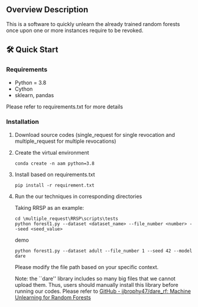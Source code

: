 ## **Overview Description**

This is a software to quickly unlearn the already trained random forests once upon one or more instances require to be revoked.

## **🛠️ Quick Start**  

### **Requirements**  
- Python = 3.8  
- Cython
- sklearn, pandas

Please refer to requirements.txt for more details

### **Installation**  
1. Download source codes (single_request for single revocation and multiple_request for multiple revocations)

2. Create the virtual environment

   ```shell
   conda create -n aam python=3.8
   ```

3. Install based on requirements.txt

   ```shell
   pip install -r requirement.txt
   ```

4. Run the our techniques in corresponding directories

   Taking RRSP as an example:

   ```shell
   cd \multiple_request\RRSP\scripts\tests
   python forest1.py --dataset <dataset_name> --file_number <number> --seed <seed_value>
   ```

   demo

   ```shell
   python forest1.py --dataset adult --file_number 1 --seed 42 --model dare
   
   ```

   Please modify the file path based on your specific context.
   
   Note: the ``dare'' library includes so many big files that we cannot upload them. Thus, users should manually install this library before running our codes. Please refer to [GitHub - jjbrophy47/dare_rf: Machine Unlearning for Random Forests](https://github.com/jjbrophy47/dare_rf)
